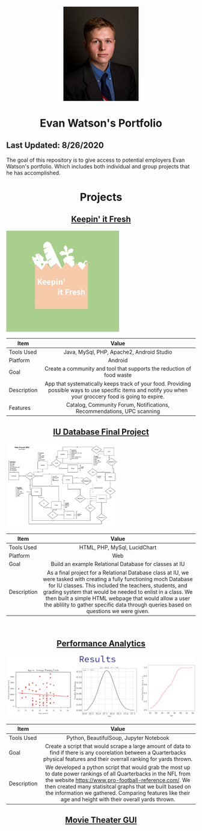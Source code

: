 <div align="center">

<img src="Resources/Images/headshot.png" alt="results" width="200" height="auto"/> </a>

# Evan Watson's Portfolio

</div>

## Last Updated: 8/26/2020
The goal of this repository is to give access to potential employers Evan Watson's portfolio. Which includes both individual and group projects that he has accomplished.

# <div align="center"> Projects</div>

## <div align="center"> <a href="https://github.com/evanwatson98/portfolio/tree/master/Capstone"> Keepin' it Fresh

<img src="Resources/Images/whitelogo.jpg" alt="results" width="300" height="auto"/></a> </div>

| Item        | Value           |
| ------------- |:-------------:|
| Tools Used | Java, MySql, PHP, Apache2, Android Studio |
| Platform | Android |
| Goal | Create a community and tool that supports the reduction of food waste |
| Description | App that systematically keeps track of your food. Providing possible ways to use specific items and notify you when your groccery food is going to expire. |
| Features | Catalog, Community Forum, Notifications, Recommendations, UPC scanning |

## <div align="center"> <a href="https://github.com/evanwatson98/portfolio/tree/master/Database/Information%20Representation%20Final%20Project"> IU Database Final Project

<img src="Resources/Images/IS_Final_Project_ERD.jpeg" alt="results" width="300" height="auto"/> </a>

</div>

| Item        | Value           |
| ------------- |:-------------:|
| Tools Used | HTML, PHP, MySql, LucidChart|
| Platform | Web |
| Goal | Build an example Relational Database for classes at IU |
| Description | As a final project for a Relational Database class at IU, we were tasked with creating a fully functioning moch Database for IU classes. This included the teachers, students, and grading system that would be needed to enlist in a class. We then built a simple HTML webpage that would allow a user the ablility to gather specific data through queries based on questions we were given. |

<br>

## <div align="center"> <a href="https://github.com/evanwatson98/portfolio/tree/master/Performance%20Analytics"> Performance Analytics 

<img src="Resources/Images/results.png" alt="results" width="600" height="auto"/> </a>

</div>

| Item        | Value           |
| ------------- |:-------------:|
| Tools Used | Python, BeautifulSoup, Jupyter Notebook |
| Goal | Create a script that would scrape a large amount of data to find if there is any coorelation between a Quarterbacks physical features and their overrall ranking for yards thrown. |
| Description | We developed a python script that would grab the most up to date power rankings of all Quarterbacks in the NFL from the website https://www.pro-football-reference.com/. We then created many statisitcal graphs that we built based on the information we gathered. Comparing features like their age and height with their overall yards thrown.|

## <div align="center"> <a href="https://github.com/evanwatson98/portfolio/tree/master/Performance%20Analytics"> Movie Theater GUI </a></div>